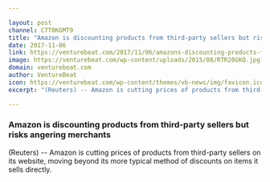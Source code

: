 ```yaml
---

layout: post
channel: C7T0KGMT9
title: "Amazon is discounting products from third-party sellers but risks angering merchants"
date: 2017-11-06
link: https://venturebeat.com/2017/11/06/amazons-discounting-products-from-third-party-sellers-but-risks-angering-merchants/
image: https://venturebeat.com/wp-content/uploads/2015/08/RTR20GKQ.jpg?fit=780%2C588&strip=all
domain: venturebeat.com
author: VentureBeat
icon: https://venturebeat.com/wp-content/themes/vb-news/img/favicon.ico
excerpt: "(Reuters) -- Amazon is cutting prices of products from third-party sellers on its website, moving beyond its more typical method of discounts on items it sells directly."

---
```


### Amazon is discounting products from third-party sellers but risks angering merchants

(Reuters) -- Amazon is cutting prices of products from third-party sellers on its website, moving beyond its more typical method of discounts on items it sells directly.